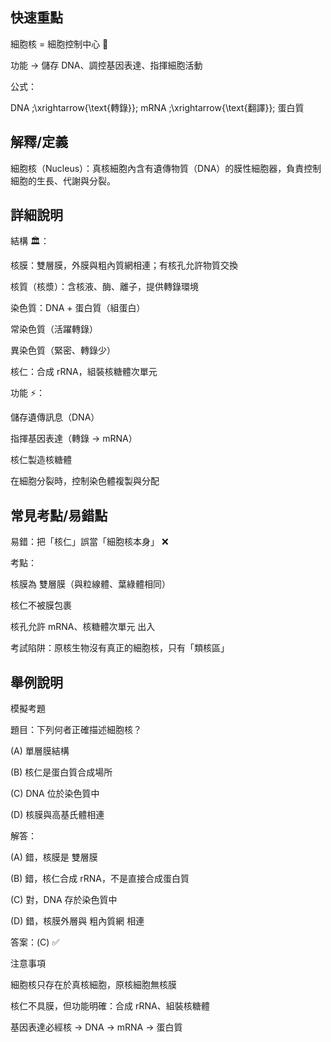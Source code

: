 ## 快速重點

細胞核 = 細胞控制中心 🧠

功能 → 儲存 DNA、調控基因表達、指揮細胞活動

公式：

DNA ;\xrightarrow{\text{轉錄}}; mRNA ;\xrightarrow{\text{翻譯}}; 蛋白質


## 解釋/定義

細胞核（Nucleus）：真核細胞內含有遺傳物質（DNA）的膜性細胞器，負責控制細胞的生長、代謝與分裂。


## 詳細說明

結構 🏛️：

核膜：雙層膜，外膜與粗內質網相連；有核孔允許物質交換

核質（核漿）：含核液、酶、離子，提供轉錄環境

染色質：DNA + 蛋白質（組蛋白）

常染色質（活躍轉錄）

異染色質（緊密、轉錄少）

核仁：合成 rRNA，組裝核糖體次單元

功能 ⚡：

儲存遺傳訊息（DNA）

指揮基因表達（轉錄 → mRNA）

核仁製造核糖體

在細胞分裂時，控制染色體複製與分配


## 常見考點/易錯點

易錯：把「核仁」誤當「細胞核本身」 ❌

考點：

核膜為 雙層膜（與粒線體、葉綠體相同）

核仁不被膜包裹

核孔允許 mRNA、核糖體次單元 出入

考試陷阱：原核生物沒有真正的細胞核，只有「類核區」


## 舉例說明

模擬考題

題目：下列何者正確描述細胞核？

(A) 單層膜結構

(B) 核仁是蛋白質合成場所

(C) DNA 位於染色質中

(D) 核膜與高基氏體相連

解答：

(A) 錯，核膜是 雙層膜

(B) 錯，核仁合成 rRNA，不是直接合成蛋白質

(C) 對，DNA 存於染色質中

(D) 錯，核膜外層與 粗內質網 相連

答案：(C) ✅

注意事項

細胞核只存在於真核細胞，原核細胞無核膜

核仁不具膜，但功能明確：合成 rRNA、組裝核糖體

基因表達必經核 → DNA → mRNA → 蛋白質
